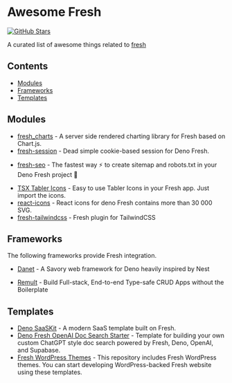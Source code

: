 <!--lint disable awesome-git-repo-age awesome-github awesome-contributing awesome-badge-->
# Awesome Fresh

[![GitHub Stars](https://img.shields.io/github/stars/uki00a/awesome-fresh?style=social)](https://github.com/uki00a/awesome-fresh)

A curated list of awesome things related to [fresh](https://github.com/denoland/fresh)

## Contents

- [Modules](#modules)
- [Frameworks](#frameworks)
- [Templates](#templates)

## Modules

- [fresh_charts](https://github.com/denoland/fresh_charts) - A server side rendered charting library for Fresh based on Chart.js.
- [fresh-session](https://github.com/xstevenyung/fresh-session) - Dead simple cookie-based session for Deno Fresh.
<!--lint ignore awesome-list-item-->
- [fresh-seo](https://github.com/xstevenyung/fresh-seo) - The fastest way :zap: to create sitemap and robots.txt in your Deno Fresh project :lemon:
<!--lint enable awesome-list-item-->
- [TSX Tabler Icons](https://github.com/hashrock/tabler-icons-tsx) - Easy to use Tabler Icons in your Fresh app. Just import the icons.
- [react-icons](https://react-icons.deno.dev/) - React icons for deno Fresh contains more than 30 000 SVG.
- [fresh-tailwindcss](https://github.com/roonie007/fresh-tailwindcss) - Fresh plugin for TailwindCSS

## Frameworks

The following frameworks provide Fresh integration.

<!--lint ignore awesome-list-item-->
- [Danet](https://github.com/Savory/Danet) - A Savory web framework for Deno heavily inspired by Nest
<!--lint enable awesome-list-item-->
<!--lint ignore awesome-list-item-->
- [Remult](https://github.com/remult/remult) - Build Full-stack, End-to-end Type-safe CRUD Apps without the Boilerplate
<!--lint enable awesome-list-item-->

## Templates

- [Deno SaaSKit](https://github.com/denoland/saaskit) - A modern SaaS template built on Fresh.
- [Deno Fresh OpenAI Doc Search Starter](https://github.com/supabase-community/deno-fresh-openai-doc-search) - Template for building your own custom ChatGPT style doc search powered by Fresh, Deno, OpenAI, and Supabase.
- [Fresh WordPress Themes](https://github.com/denoland/fresh-wordpress-themes) - This repository includes Fresh WordPress themes. You can start developing WordPress-backed Fresh website using these templates.
